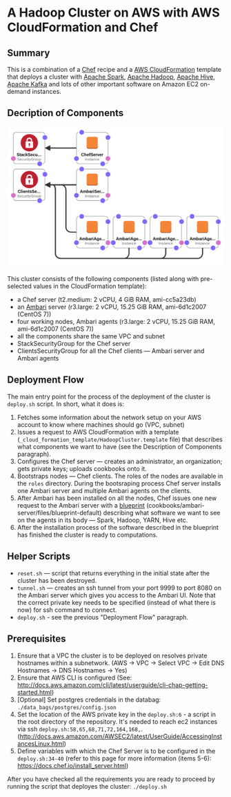 A Hadoop Cluster on AWS with AWS CloudFormation and Chef
========================================================

Summary
-------

This is a combination of a [Chef](https://www.chef.io/chef/) recipe and a [AWS CloudFormation](https://aws.amazon.com/cloudformation/) template that deploys a cluster with [Apache Spark](https://spark.apache.org/), [Apache Hadoop](https://hadoop.apache.org/), [Apache Hive](https://hive.apache.org/), [Apache Kafka](https://kafka.apache.org/) and lots of other important software on Amazon EC2 on-demand instances.

Decription of Components
------------------------

![alt tag](_cloud_formation_template/HadoopCluster-designer.png)

This cluster consists of the following components (listed along with pre-selected values in the CloudFormation template):

- a Chef server (t2.medium: 2 vCPU, 4 GiB RAM, ami-cc5a23db)
- an [Ambari](https://ambari.apache.org/) server (r3.large: 2 vCPU, 15.25 GiB RAM, ami-6d1c2007 (CentOS 7))
- four working nodes, Ambari agents (r3.large: 2 vCPU, 15.25 GiB RAM, ami-6d1c2007 (CentOS 7))
- all the components share the same VPC and subnet
- StackSecurityGroup for the Chef server
- ClientsSecurityGroup for all the Chef clients — Ambari server and Ambari agents

Deployment Flow
---------------

The main entry point for the process of the deployment of the cluster is `deploy.sh` script. In short, what it does is:

1. Fetches some information about the network setup on your AWS account to know where machines should go (VPC, subnet)
2. Issues a request to AWS CloudFormation with a template (`_cloud_formation_template/HadoopCluster.template` file) that describes what components we want to have (see the Description of Components paragraph).
3. Configures the Chef server — creates an administrator, an organization; gets private keys; uploads cookbooks onto it.
4. Bootstraps nodes — Chef clients. The roles of the nodes are available in the `roles` directory. During the bootsraping process Chef server installs one Ambari server and multiple Ambari agents on the clients.
5. After Ambari has been installed on all the nodes, Chef issues one new request to the Ambari server with a [blueprint](https://cwiki.apache.org/confluence/display/AMBARI/Blueprints) (cookbooks/ambari-server/files/blueprint-default) describing what software we want to see on the agents in its body — Spark, Hadoop, YARN, Hive etc.
6. After the installation process of the software described in the blueprint has finished the cluster is ready to computations.

Helper Scripts
--------------

- `reset.sh` — script that returns everything in the initial state after the cluster has been destroyed.
- `tunnel.sh` — creates an ssh tunnel from your port 9999 to port 8080 on the Ambari server which gives you access to the Ambari UI. Note that the correct private key needs to be specified (instead of what there is now) for ssh command to connect.
- `deploy.sh` - see the previous "Deployment Flow" paragraph.

Prerequisites
-------------

1. Ensure that a VPC the cluster is to be deployed on resolves private hostnames within a subnetwork. (AWS -> VPC -> Select VPC -> Edit DNS Hostnames -> DNS Hostnames -> Yes)
2. Ensure that AWS CLI is configured (See: http://docs.aws.amazon.com/cli/latest/userguide/cli-chap-getting-started.html)
3. [Optional] Set postgres credentials in the databag: `./data_bags/postgres/config.json`
4. Set the location of the AWS private key in the `deploy.sh:6` - a script in the root directory of the repository. It's needed to reach ec2 instances via ssh `deploy.sh:58,65,68,71,72,164,168,`. (<http://docs.aws.amazon.com/AWSEC2/latest/UserGuide/AccessingInstancesLinux.html>)
5. Define variables with which the Chef Server is to be configured in the `deploy.sh:34-40` (refer to this page for more information (items 5-6): <https://docs.chef.io/install_server.html>)

After you have checked all the requirements you are ready to proceed by running the script that deployes the cluster: `./deploy.sh`
